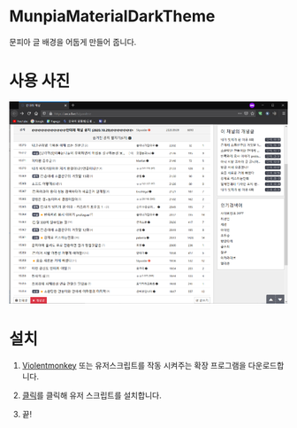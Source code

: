 # MunpiaMaterialDarkTheme

문피아 글 배경을 어둡게 만들어 줍니다.

# 사용 사진

![사진](https://raw.githubusercontent.com/green1052/arca-live-ip-info/main/example.png)

# 설치

1. [Violentmonkey](https://violentmonkey.github.io/get-it/) 또는 유저스크립트를 작동 시켜주는 확장 프로그램을 다운로드합니다.

2. [클릭](https://raw.githubusercontent.com/green1052/MunpiaMaterialDarkTheme/main/MunpiaMaterialDarkTheme.user.js)를 클릭해 유저 스크립트를 설치합니다.

3. 끝!
